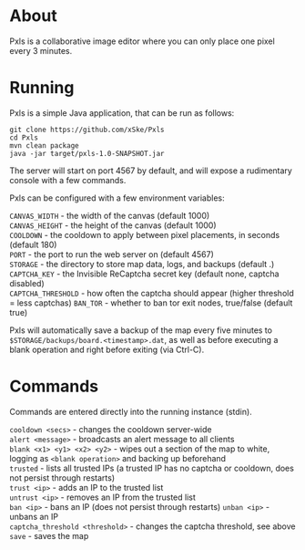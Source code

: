 # About
Pxls is a collaborative image editor where you can only place one pixel every 3 minutes.

# Running
Pxls is a simple Java application, that can be run as follows:

    git clone https://github.com/xSke/Pxls
    cd Pxls
    mvn clean package
    java -jar target/pxls-1.0-SNAPSHOT.jar
  
The server will start on port 4567 by default, and will expose a rudimentary console with a few commands.

Pxls can be configured with a few environment variables:

`CANVAS_WIDTH` - the width of the canvas (default 1000)  
`CANVAS_HEIGHT` - the height of the canvas (default 1000)  
`COOLDOWN` - the cooldown to apply between pixel placements, in seconds (default 180)  
`PORT` - the port to run the web server on (default 4567)  
`STORAGE` - the directory to store map data, logs, and backups (default .)  
`CAPTCHA_KEY` - the Invisible ReCaptcha secret key (default none, captcha disabled)  
`CAPTCHA_THRESHOLD` - how often the captcha should appear (higher threshold = less captchas)
`BAN_TOR` - whether to ban tor exit nodes, true/false (default true)

Pxls will automatically save a backup of the map every five minutes to `$STORAGE/backups/board.<timestamp>.dat`,
as well as before executing a blank operation and right before exiting (via Ctrl-C).

# Commands

Commands are entered directly into the running instance (stdin).

`cooldown <secs>` - changes the cooldown server-wide  
`alert <message>` - broadcasts an alert message to all clients  
`blank <x1> <y1> <x2> <y2>` - wipes out a section of the map to white, logging as `<blank operation>` and backing up beforehand  
`trusted` - lists all trusted IPs (a trusted IP has no captcha or cooldown, does not persist through restarts)  
`trust <ip>` - adds an IP to the trusted list  
`untrust <ip>` - removes an IP from the trusted list  
`ban <ip>` - bans an IP (does not persist through restarts) 
`unban <ip>` - unbans an IP  
`captcha_threshold <threshold>` - changes the captcha threshold, see above  
`save` - saves the map  